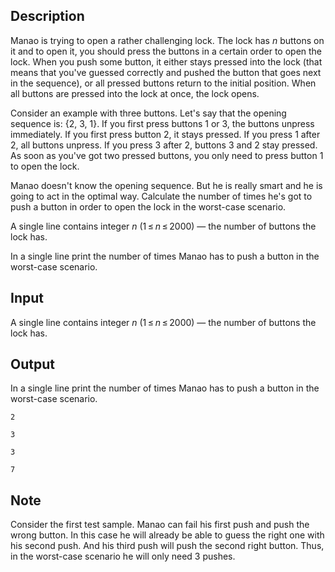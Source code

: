 ## Description

<div><p>Manao is trying to open a rather challenging lock. The lock has <span class="tex-span"><i>n</i></span> buttons on it and to open it, you should press the buttons in a certain order to open the lock. When you push some button, it either stays pressed into the lock (that means that you've guessed correctly and pushed the button that goes next in the sequence), or all pressed buttons return to the initial position. When all buttons are pressed into the lock at once, the lock opens.</p><p>Consider an example with three buttons. Let's say that the opening sequence is: {2, 3, 1}. If you first press buttons 1 or 3, the buttons unpress immediately. If you first press button 2, it stays pressed. If you press 1 after 2, all buttons unpress. If you press 3 after 2, buttons 3 and 2 stay pressed. As soon as you've got two pressed buttons, you only need to press button 1 to open the lock.</p><p>Manao doesn't know the opening sequence. But he is really smart and he is going to act in the optimal way. Calculate the number of times he's got to push a button in order to open the lock in the worst-case scenario.</p></div><div class="input-specification"><p>A single line contains integer <span class="tex-span"><i>n</i></span> (<span class="tex-span">1 ≤ <i>n</i> ≤ 2000</span>) — the number of buttons the lock has.</p></div><div class="output-specification"><p>In a single line print the number of times Manao has to push a button in the worst-case scenario.</p></div>

## Input

<p>A single line contains integer <span class="tex-span"><i>n</i></span> (<span class="tex-span">1 ≤ <i>n</i> ≤ 2000</span>) — the number of buttons the lock has.</p>

## Output

<p>In a single line print the number of times Manao has to push a button in the worst-case scenario.</p>





```input1
2

```




```input2
3

```




```output1
3

```




```output2
7

```



## Note

<p>Consider the first test sample. Manao can fail his first push and push the wrong button. In this case he will already be able to guess the right one with his second push. And his third push will push the second right button. Thus, in the worst-case scenario he will only need 3 pushes.</p>
